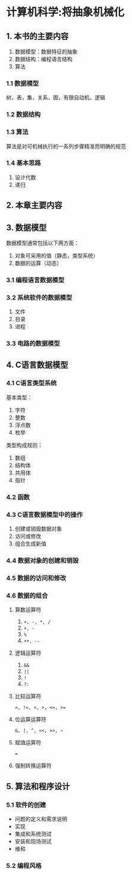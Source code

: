 # 计算机科学:将抽象机械化

## 1. 本书的主要内容 

1. 数据模型：数据特征的抽象
2. 数据结构：编程语言结构
3. 算法

### 1.1 数据模型

树，表，集，关系，图，有限自动机，逻辑

### 1.2 数据结构

### 1.3 算法

算法是对可机械执行的一系列步骤精准而明确的规范

### 1.4 基本思路

1. 设计代数
2. 递归

## 2. 本章主要内容

## 3. 数据模型

数据模型通常包括以下两方面：

1. 对象可采用的值（静态，类型系统）
2. 数据的运算（动态）

### 3.1 编程语言数据模型

### 3.2 系统软件的数据模型

1. 文件
2. 目录
3. 进程

### 3.3 电路的数据模型

## 4. C语言数据模型

### 4.1 C语言类型系统

基本类型：

1. 字符
2. 整数
3. 浮点数
4. 枚举

类型构成规则：

1. 数组
2. 结构体
3. 共用体
4. 指针

### 4.2 函数

### 4.3 C语言数据模型中的操作

1. 创建或销毁数据对象
2. 访问或修改
3. 组合生成新值

### 4.4 数据对象的创建和销毁

### 4.5 数据的访问和修改

### 4.6 数据的组合

1. 算数运算符

   1. `+, -, *, /`
   2. `+, -`
   3. `%`
   4. `++, --`

2. 逻辑运算符

   1. `&&`
   2. `||`
   3. `!`
   4. `?:`

3. 比较运算符

   `=, !=, <, >, <=, >=`

4. 位运算运算符

   `&, |, ^, <<, >>, ~`

5. 赋值运算符

   `=`

6. 强制转换运算符

## 5. 算法和程序设计

### 5.1 软件的创建

- 问题的定义和需求说明
- 实现
- 集成和系统测试
- 安装和现场测试
- 维和

### 5.2 编程风格

